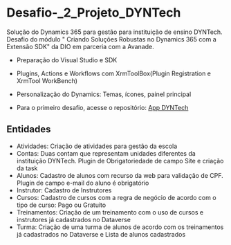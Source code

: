 # Desafio-_2_Projeto_DYNTech
Solução do Dynamics 365 para gestão para instituição de ensino DYNTech. Desafio do módulo " Criando Soluções Robustas no Dynamics 365 com a Extensão SDK" da DIO em parceria com a Avanade.

* Preparação do Visual Studio e SDK
* Plugins, Actions e Workflows com XrmToolBox(Plugin Registration e XrmTool WorkBench)
* Personalização do Dynamics: Temas, ícones, painel principal

* Para o primeiro desafio, acesse o repositório:  [App DYNTech](https://github.com/garrrcia/App-DYNTech-Treinamentos)

## Entidades
* Atividades: Criação de atividades para gestão da escola
* Contas: Duas contam que representam unidades diferentes da instituição DYNTech. Plugin de Obrigatoriedade de campo Site e criação da task
* Alunos: Cadastro de alunos com recurso da web para validação de CPF. Plugin de campo e-mail do aluno é obrigatório
* Instrutor: Cadastro de Instrutores
* Cursos: Cadastro de cursos com a regra de negócio de acordo com o tipo de curso: Pago ou Gratuito
* Treinamentos: Criação de um treinamento com o uso de cursos e instrutores já cadastrados no Dataverse
* Turma: Criação de uma turma de alunos de acordo com os treinamentos já cadastrados no Dataverse e Lista de alunos cadastrados



